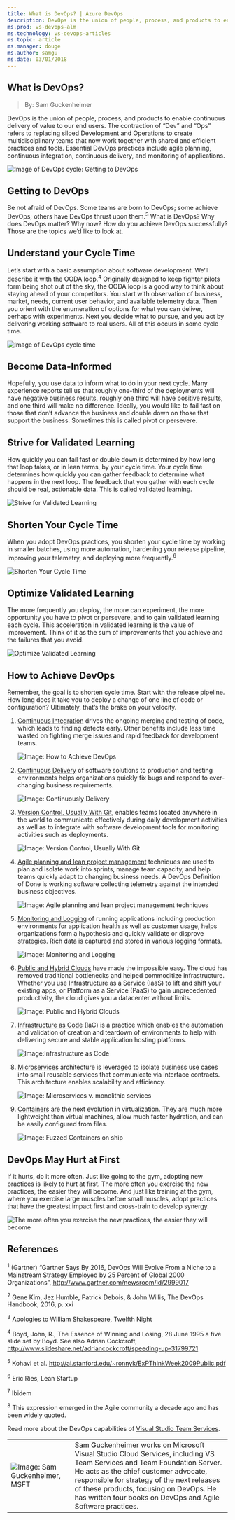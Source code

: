 ```yaml
---
title: What is DevOps? | Azure DevOps
description: DevOps is the union of people, process, and products to enable continuous delivery of value to our end users.
ms.prod: vs-devops-alm
ms.technology: vs-devops-articles
ms.topic: article
ms.manager: douge
ms.author: samgu
ms.date: 03/01/2018
---
```


## What is DevOps?
> By: Sam Guckenheimer

DevOps is the union of people, process, and products to enable continuous delivery of value to our end users. The contraction of “Dev” and “Ops” refers to replacing siloed Development and Operations to create multidisciplinary teams that now work together with shared and efficient practices and tools. Essential DevOps practices include agile planning, continuous integration, continuous delivery, and monitoring of applications.

![Image of DevOps cycle: Getting to DevOps](_img/devops-cycle.png)

## Getting to DevOps
Be not afraid of DevOps. Some teams are born to DevOps; some achieve DevOps; others have DevOps thrust upon them.<sup>3</sup> What is DevOps? Why does DevOps matter? Why now? How do you achieve DevOps successfully? Those are the topics we’d like to look at.

## Understand your Cycle Time
Let’s start with a basic assumption about software development. We’ll describe it with the OODA loop.<sup>4</sup> Originally designed to keep fighter pilots form being shot out of the sky, the OODA loop is a good way to think about staying ahead of your competitors. You start with observation of business, market, needs, current user behavior, and available telemetry data. Then you orient with the enumeration of options for what you can deliver, perhaps with experiments. Next you decide what to pursue, and you act by delivering working software to real users. All of this occurs in some cycle time.

![Image of DevOps cycle time](_img/devops-road.png)

## Become Data-Informed
Hopefully, you use data to inform what to do in your next cycle. Many experience reports tell us that roughly one-third of the deployments will have negative business results, roughly one third will have positive results, and one third will make no difference. Ideally, you would like to fail fast on those that don’t advance the business and double down on those that support the business. Sometimes this is called pivot or persevere.

## Strive for Validated Learning
How quickly you can fail fast or double down is determined by how long that loop takes, or in lean terms, by your cycle time. Your cycle time determines how quickly you can gather feedback to determine what happens in the next loop. The feedback that you gather with each cycle should be real, actionable data. This is called validated learning.

![Strive for Validated Learning](_img/devops-road-validated-learning.png)

## Shorten Your Cycle Time
When you adopt DevOps practices, you shorten your cycle time by working in smaller batches, using more automation, hardening your release pipeline, improving your telemetry, and deploying more frequently.<sup>6</sup>

![Shorten Your Cycle Time](_img/devops-road-shorten-cycle-time.png)

## Optimize Validated Learning
The more frequently you deploy, the more can experiment, the more opportunity you have to pivot or persevere, and to gain validated learning each cycle. This acceleration in validated learning is the value of improvement. Think of it as the sum of improvements that you achieve and the failures that you avoid.

![Optimize Validated Learning](_img/devops-road-optimize-learning.png)

## How to Achieve DevOps

Remember, the goal is to shorten cycle time. Start with the release pipeline. How long does it take you to deploy a change of one line of code or configuration? Ultimately, that’s the brake on your velocity.

1. [Continuous Integration](http://www.visualstudio.com/learn/what-is-continuous-integration) drives the ongoing merging and testing of code, which leads to finding defects early. Other benefits include less time wasted on fighting merge issues and rapid feedback for development teams.

    ![Image: How to Achieve DevOps](_img/devops-build-success.png)

2. [Continuous Delivery](http://www.visualstudio.com/learn/what-is-continuous-delivery) of software solutions to production and testing environments helps organizations quickly fix bugs and respond to ever-changing business requirements.

    ![Image: Continuously Delivery](_img/devops-continuous-delivery.png)

3. [Version Control, Usually With Git](https://www.visualstudio.com/learn/what-is-git/), enables teams located anywhere in the world to communicate effectively during daily development activities as well as to integrate with software development tools for monitoring activities such as deployments.

    ![Image: Version Control, Usually With Git](_img/devops-version-control.png)

4. [Agile planning and lean project management](http://www.visualstudio.com/learn/what-is-agile) techniques are used to plan and isolate work into sprints, manage team capacity, and help teams quickly adapt to changing business needs. A DevOps Definition of Done is working software collecting telemetry against the intended business objectives.

    ![Image: Agile planning and lean project management techniques](_img/devops-kanban.png)

5. [Monitoring and Logging](http://www.visualstudio.com/learn/what-is-monitoring) of running applications including production environments for application health as well as customer usage, helps organizations form a hypothesis and quickly validate or disprove strategies. Rich data is captured and stored in various logging formats.

    ![Image: Monitoring and Logging](_img/devops-monitor.png)

6. [Public and Hybrid Clouds](https://azure.microsoft.com/en-us/overview/what-is-azure/) have made the impossible easy. The cloud has removed traditional bottlenecks and helped commoditize infrastructure. Whether you use Infrastructure as a Service (IaaS) to lift and shift your existing apps, or Platform as a Service (PaaS) to gain unprecedented productivity, the cloud gives you a datacenter without limits.

    ![Image: Public and Hybrid Clouds](_img/devops-public-clouds.png)

7. [Infrastructure as Code](http://www.visualstudio.com/learn/what-is-infrastructure-as-code) (IaC) is a practice which enables the automation and validation of creation and teardown of environments to help with delivering secure and stable application hosting platforms.

    ![Image:Infrastructure as Code](_img/devops-iac.png)

8. [Microservices](http://www.visualstudio.com/learn/what-are-microservices) architecture is leveraged to isolate business use cases into small reusable services that communicate via interface contracts. This architecture enables scalability and efficiency. 

    ![Image: Microservices v. monolithic services](_img/devops-microservices.png)

9. [Containers](https://azure.microsoft.com/en-us/services/container-service/) are the next evolution in virtualization. They are much more lightweight than virtual machines, allow much faster hydration, and can be easily configured from files. 

    ![Image: Fuzzed Containers on ship](_img/devops-containers.png)


## DevOps May Hurt at First
If it hurts, do it more often. Just like going to the gym, adopting new practices is likely to hurt at first. The more often you exercise the new practices, the easier they will become. And just like training at the gym, where you exercise large muscles before small muscles, adopt practices that have the greatest impact first and cross-train to develop synergy.

![The more often you exercise the new practices, the easier they will become](_img/devops-build-strength.png)

## References

<sup>1</sup> (Gartner) “Gartner Says By 2016, DevOps Will Evolve From a Niche to a Mainstream Strategy Employed by 25 Percent of Global 2000 Organizations”, http://www.gartner.com/newsroom/id/2999017

<sup>2</sup> Gene Kim, Jez Humble, Patrick Debois, & John Willis, The DevOps Handbook, 2016, p. xxi

<sup>3</sup> Apologies to William Shakespeare, Twelfth Night

<sup>4</sup> Boyd, John, R., The Essence of Winning and Losing, 28 June 1995 a five slide set by Boyd. See also Adrian Cockcroft, http://www.slideshare.net/adriancockcroft/speeding-up-31799721

<sup>5</sup> Kohavi et al. http://ai.stanford.edu/~ronnyk/ExPThinkWeek2009Public.pdf

<sup>6</sup> Eric Ries, Lean Startup

<sup>7</sup> Ibidem

<sup>8</sup> This expression emerged in the Agile community a decade ago and has been widely quoted.

Read more about the DevOps capabilities of [Visual Studio Team Services](https://www.visualstudio.com/team-services/devops/).

|             |                           |
|-------------|---------------------------|
|![Image: Sam Guckenheimer, MSFT](_img/samgu-avatar.jpg)|Sam Guckenheimer works on Microsoft Visual Studio Cloud Services, including VS Team Services and Team Foundation Server. He acts as the chief customer advocate, responsible for strategy of the next releases of these products, focusing on DevOps. He has written four books on DevOps and Agile Software practices.|